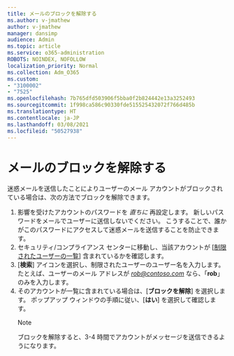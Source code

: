 ```yaml
---
title: メールのブロックを解除する
ms.author: v-jmathew
author: v-jmathew
manager: dansimp
audience: Admin
ms.topic: article
ms.service: o365-administration
ROBOTS: NOINDEX, NOFOLLOW
localization_priority: Normal
ms.collection: Adm_O365
ms.custom:
- "3100002"
- "7525"
ms.openlocfilehash: 7b765dfd503906f5bba0f2b824442e13a3252493
ms.sourcegitcommit: 1f998ca586c90330fde515525432072f766d485b
ms.translationtype: HT
ms.contentlocale: ja-JP
ms.lasthandoff: 03/08/2021
ms.locfileid: "50527938"
---
```

# <a name="unblock-email"></a>メールのブロックを解除する

迷惑メールを送信したことによりユーザーのメール アカウントがブロックされている場合は、次の方法でブロックを解除できます。

1. 影響を受けたアカウントのパスワードを *直ちに* 再設定します。 新しいパスワードをメールでユーザーに送信しないでください。 こうすることで、誰かがこのパスワードにアクセスして迷惑メールを送信することを防止できます。
2. セキュリティ/コンプライアンス センターに移動し、当該アカウントが [[制限されたユーザーの一覧](https://protection.office.com/#/restrictedusers)] 含まれているかを確認します。
3. [**検索**] アイコンを選択し、制限されたユーザーのユーザー名を入力します。 たとえば、ユーザーのメール アドレスが *rob@contoso.com* なら、「**rob**」 のみを入力します。
4. そのアカウントが一覧に含まれている場合は、[**ブロックを解除**] を選択します。 ポップアップ ウィンドウの手順に従い、[**はい**] を選択して確認します。  
    > [!NOTE]
    > ブロックを解除すると、3-4 時間でアカウントがメッセージを送信できるようになります。
